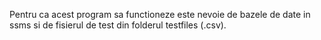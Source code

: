 Pentru ca acest program sa functioneze este nevoie de bazele de date in ssms si de fisierul de test din folderul testfiles (.csv).
